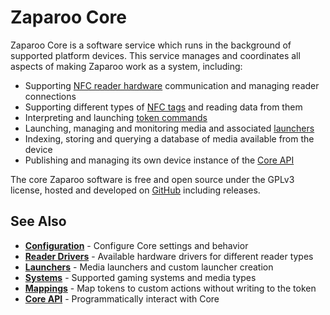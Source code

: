 # Zaparoo Core

Zaparoo Core is a software service which runs in the background of supported platform devices. This service manages and coordinates all aspects of making Zaparoo work as a system, including:

- Supporting [NFC reader hardware](../readers) communication and managing reader connections
- Supporting different types of [NFC tags](../tokens) and reading data from them
- Interpreting and launching [token commands](../zapscript)
- Launching, managing and monitoring media and associated [launchers](./launchers)
- Indexing, storing and querying a database of media available from the device
- Publishing and managing its own device instance of the [Core API](./api/index.md)

The core Zaparoo software is free and open source under the GPLv3 license, hosted and developed on [GitHub](https://github.com/ZaparooProject/zaparoo-core/) including releases.

## See Also

- **[Configuration](./config)** - Configure Core settings and behavior
- **[Reader Drivers](./drivers)** - Available hardware drivers for different reader types
- **[Launchers](./launchers)** - Media launchers and custom launcher creation
- **[Systems](./systems)** - Supported gaming systems and media types
- **[Mappings](./mappings)** - Map tokens to custom actions without writing to the token
- **[Core API](./api/)** - Programmatically interact with Core
